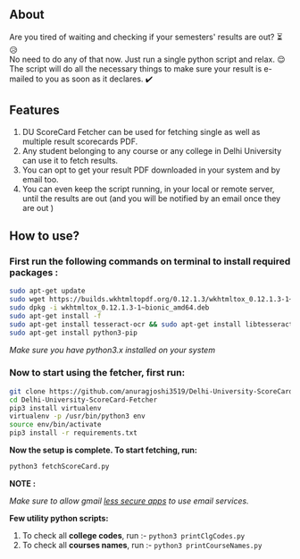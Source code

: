 ## About

Are you tired of waiting and checking if your semesters' results are out? :hourglass_flowing_sand: :disappointed_relieved:  
No need to do any of that now. Just run a single python script and relax. :relieved:  
The script will do all the necessary things to make sure your result is e-mailed to you as soon as it declares. :heavy_check_mark:

## Features

1. DU ScoreCard Fetcher can be used for fetching single as well as multiple result scorecards PDF.
2. Any student belonging to any course or any college in Delhi University can use it to fetch results. 
3. You can opt to get your result PDF downloaded in your system and by email too.
4. You can even keep the script running, in your local or remote server, until the results are out (and you will be notified by an email once they are out )

## How to use?

### First run the following commands on terminal to install required packages : 

```bash
sudo apt-get update
sudo wget https://builds.wkhtmltopdf.org/0.12.1.3/wkhtmltox_0.12.1.3-1~bionic_amd64.deb
sudo dpkg -i wkhtmltox_0.12.1.3-1~bionic_amd64.deb
sudo apt-get install -f
sudo apt-get install tesseract-ocr && sudo apt-get install libtesseract-dev
sudo apt-get install python3-pip
```

_Make sure you have python3.x installed on your system_

### Now to start using the fetcher, first run:

```bash
git clone https://github.com/anuragjoshi3519/Delhi-University-ScoreCard-Fetcher.git
cd Delhi-University-ScoreCard-Fetcher
pip3 install virtualenv
virtualenv -p /usr/bin/python3 env
source env/bin/activate
pip3 install -r requirements.txt
```

**Now the setup is complete. To start fetching, run:**
 
 ```bash
 python3 fetchScoreCard.py
 ```



**NOTE :**

_Make sure to allow gmail [less secure apps](https://myaccount.google.com/lesssecureapps) to use email services._



**Few utility python scripts:**

1. To check all **college codes**, run :-  `python3 printClgCodes.py` 
2. To check all **courses names**, run :-  `python3 printCourseNames.py`


